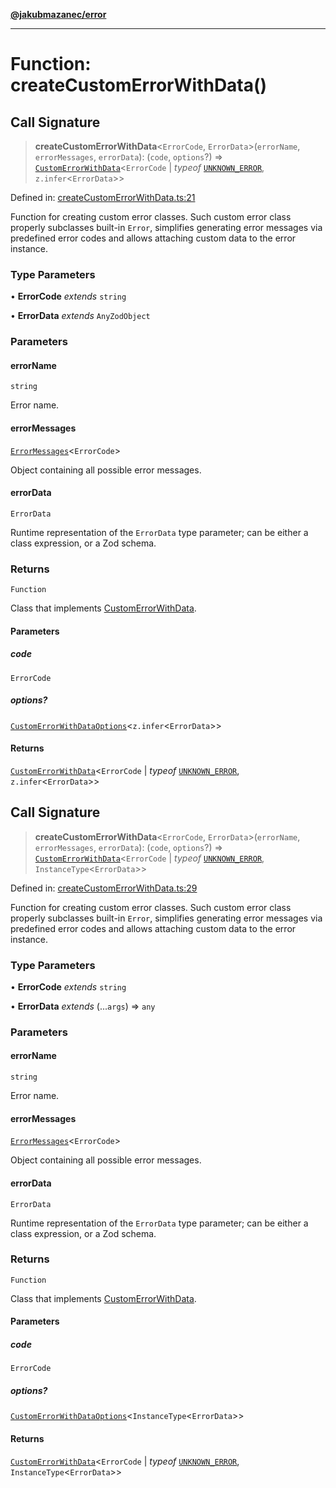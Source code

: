 [**@jakubmazanec/error**](../README.md)

---

# Function: createCustomErrorWithData()

## Call Signature

> **createCustomErrorWithData**\<`ErrorCode`, `ErrorData`\>(`errorName`, `errorMessages`,
> `errorData`): (`code`, `options`?) =>
> [`CustomErrorWithData`](../type-aliases/CustomErrorWithData.md)\<`ErrorCode` \| _typeof_
> [`UNKNOWN_ERROR`](../variables/UNKNOWN_ERROR.md), `z.infer`\<`ErrorData`\>\>

Defined in:
[createCustomErrorWithData.ts:21](https://github.com/jakubmazanec/tools/blob/b189bd808f93a39eacbf7e401a82a754c5ce3b63/packages/error/source/createCustomErrorWithData.ts#L21)

Function for creating custom error classes. Such custom error class properly subclasses built-in
`Error`, simplifies generating error messages via predefined error codes and allows attaching custom
data to the error instance.

### Type Parameters

• **ErrorCode** _extends_ `string`

• **ErrorData** _extends_ `AnyZodObject`

### Parameters

#### errorName

`string`

Error name.

#### errorMessages

[`ErrorMessages`](../type-aliases/ErrorMessages.md)\<`ErrorCode`\>

Object containing all possible error messages.

#### errorData

`ErrorData`

Runtime representation of the `ErrorData` type parameter; can be either a class expression, or a Zod
schema.

### Returns

`Function`

Class that implements [CustomErrorWithData](../type-aliases/CustomErrorWithData.md).

#### Parameters

##### code

`ErrorCode`

##### options?

[`CustomErrorWithDataOptions`](../type-aliases/CustomErrorWithDataOptions.md)\<`z.infer`\<`ErrorData`\>\>

#### Returns

[`CustomErrorWithData`](../type-aliases/CustomErrorWithData.md)\<`ErrorCode` \| _typeof_
[`UNKNOWN_ERROR`](../variables/UNKNOWN_ERROR.md), `z.infer`\<`ErrorData`\>\>

## Call Signature

> **createCustomErrorWithData**\<`ErrorCode`, `ErrorData`\>(`errorName`, `errorMessages`,
> `errorData`): (`code`, `options`?) =>
> [`CustomErrorWithData`](../type-aliases/CustomErrorWithData.md)\<`ErrorCode` \| _typeof_
> [`UNKNOWN_ERROR`](../variables/UNKNOWN_ERROR.md), `InstanceType`\<`ErrorData`\>\>

Defined in:
[createCustomErrorWithData.ts:29](https://github.com/jakubmazanec/tools/blob/b189bd808f93a39eacbf7e401a82a754c5ce3b63/packages/error/source/createCustomErrorWithData.ts#L29)

Function for creating custom error classes. Such custom error class properly subclasses built-in
`Error`, simplifies generating error messages via predefined error codes and allows attaching custom
data to the error instance.

### Type Parameters

• **ErrorCode** _extends_ `string`

• **ErrorData** _extends_ (...`args`) => `any`

### Parameters

#### errorName

`string`

Error name.

#### errorMessages

[`ErrorMessages`](../type-aliases/ErrorMessages.md)\<`ErrorCode`\>

Object containing all possible error messages.

#### errorData

`ErrorData`

Runtime representation of the `ErrorData` type parameter; can be either a class expression, or a Zod
schema.

### Returns

`Function`

Class that implements [CustomErrorWithData](../type-aliases/CustomErrorWithData.md).

#### Parameters

##### code

`ErrorCode`

##### options?

[`CustomErrorWithDataOptions`](../type-aliases/CustomErrorWithDataOptions.md)\<`InstanceType`\<`ErrorData`\>\>

#### Returns

[`CustomErrorWithData`](../type-aliases/CustomErrorWithData.md)\<`ErrorCode` \| _typeof_
[`UNKNOWN_ERROR`](../variables/UNKNOWN_ERROR.md), `InstanceType`\<`ErrorData`\>\>
